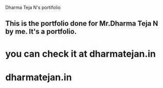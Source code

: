 Dharma Teja N's portifolio

## This is the portfolio done for Mr.Dharma Teja N by me. It's a portfolio.

# you can check it at dharmatejan.in

# dharmatejan.in
